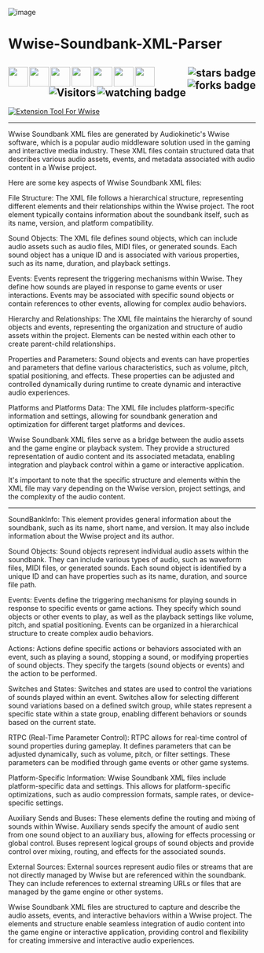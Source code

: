 ![image](https://github.com/JDSherbert/Wwise-Soundbank-XML-Parser/assets/43964243/213bf760-0148-4fe6-a6d7-8c400a8fb3cb)

# Wwise-Soundbank-XML-Parser

<!-- Header Start -->
  <a href = "https://www.audiokinetic.com/en/"><img align="left" height="40" img width="40" src="https://simpleicons.org/wwise"> </a>
  <a href = "https://docs.unity.com/"><img align="left" height="40" img width="40" src="https://cdn.simpleicons.org/unity/white"> </a>
  <a href = "https://docs.unrealengine.com/5.1/en-US/"> <img align="left" img height="40" img width="40" src="https://cdn.simpleicons.org/unrealengine/white"> </a>
  <a href = "https://learn.microsoft.com/en-us/dotnet/csharp/language-reference/xmldoc/recommended-tags"> <img align="left" img align="left" height="40" img width="40" src="https://cdn.simpleicons.org/xaml"> </a>
  <a href = "https://learn.microsoft.com/en-us/cpp/c-language"> <img align="left" img height="40" img width="40" src="https://cdn.simpleicons.org/c"> </a>
  <a href = "https://learn.microsoft.com/en-us/cpp/cpp-language"> <img align="left" img height="40" img width="40" src="https://cdn.simpleicons.org/c++"> </a>
  <a href = "https://learn.microsoft.com/en-us/dotnet/csharp"> <img align="left" img height="40" img width="40" src="https://cdn.simpleicons.org/csharp"> </a>
  <img align="right" alt="stars badge"  src="https://img.shields.io/github/stars/jdsherbert/broken-wings"/>
  <img align="right" alt="forks badge"  src="https://img.shields.io/github/forks/jdsherbert/broken-wings?label=Fork"/>
  <img align="right" alt="watching badge"  src="https://img.shields.io/github/watchers/jdsherbert/broken-wings"/>
  <img align="right" alt="Visitors"     src="https://visitor-badge.glitch.me/badge?page_id=github.com/jdsherbert/broken-wings"/>
  <br></br>
  -----------------------------------------------------------------------
  
  <a href="https://www.audiokinetic.com/en/"> 
  <img align="top" alt="Extension Tool For Wwise" src="https://img.shields.io/badge/Extension%20Tool%20For%20Wwise-00549F?style=for-the-badge&logo=wwise&logoColor=white&color=black&labelColor=00549F"> </a>
  
  -----------------------------------------------------------------------
Wwise Soundbank XML files are generated by Audiokinetic's Wwise software, which is a popular audio middleware solution used in the gaming and interactive media industry. These XML files contain structured data that describes various audio assets, events, and metadata associated with audio content in a Wwise project.

Here are some key aspects of Wwise Soundbank XML files:

File Structure: The XML file follows a hierarchical structure, representing different elements and their relationships within the Wwise project. The root element typically contains information about the soundbank itself, such as its name, version, and platform compatibility.

Sound Objects: The XML file defines sound objects, which can include audio assets such as audio files, MIDI files, or generated sounds. Each sound object has a unique ID and is associated with various properties, such as its name, duration, and playback settings.

Events: Events represent the triggering mechanisms within Wwise. They define how sounds are played in response to game events or user interactions. Events may be associated with specific sound objects or contain references to other events, allowing for complex audio behaviors.

Hierarchy and Relationships: The XML file maintains the hierarchy of sound objects and events, representing the organization and structure of audio assets within the project. Elements can be nested within each other to create parent-child relationships.

Properties and Parameters: Sound objects and events can have properties and parameters that define various characteristics, such as volume, pitch, spatial positioning, and effects. These properties can be adjusted and controlled dynamically during runtime to create dynamic and interactive audio experiences.

Platforms and Platforms Data: The XML file includes platform-specific information and settings, allowing for soundbank generation and optimization for different target platforms and devices.

Wwise Soundbank XML files serve as a bridge between the audio assets and the game engine or playback system. They provide a structured representation of audio content and its associated metadata, enabling integration and playback control within a game or interactive application.

It's important to note that the specific structure and elements within the XML file may vary depending on the Wwise version, project settings, and the complexity of the audio content.

 -----------------------------------------------------------------------
SoundBankInfo: This element provides general information about the soundbank, such as its name, short name, and version. It may also include information about the Wwise project and its author.

Sound Objects: Sound objects represent individual audio assets within the soundbank. They can include various types of audio, such as waveform files, MIDI files, or generated sounds. Each sound object is identified by a unique ID and can have properties such as its name, duration, and source file path.

Events: Events define the triggering mechanisms for playing sounds in response to specific events or game actions. They specify which sound objects or other events to play, as well as the playback settings like volume, pitch, and spatial positioning. Events can be organized in a hierarchical structure to create complex audio behaviors.

Actions: Actions define specific actions or behaviors associated with an event, such as playing a sound, stopping a sound, or modifying properties of sound objects. They specify the targets (sound objects or events) and the action to be performed.

Switches and States: Switches and states are used to control the variations of sounds played within an event. Switches allow for selecting different sound variations based on a defined switch group, while states represent a specific state within a state group, enabling different behaviors or sounds based on the current state.

RTPC (Real-Time Parameter Control): RTPC allows for real-time control of sound properties during gameplay. It defines parameters that can be adjusted dynamically, such as volume, pitch, or filter settings. These parameters can be modified through game events or other game systems.

Platform-Specific Information: Wwise Soundbank XML files include platform-specific data and settings. This allows for platform-specific optimizations, such as audio compression formats, sample rates, or device-specific settings.

Auxiliary Sends and Buses: These elements define the routing and mixing of sounds within Wwise. Auxiliary sends specify the amount of audio sent from one sound object to an auxiliary bus, allowing for effects processing or global control. Buses represent logical groups of sound objects and provide control over mixing, routing, and effects for the associated sounds.

External Sources: External sources represent audio files or streams that are not directly managed by Wwise but are referenced within the soundbank. They can include references to external streaming URLs or files that are managed by the game engine or other systems.

Wwise Soundbank XML files are structured to capture and describe the audio assets, events, and interactive behaviors within a Wwise project. The elements and structure enable seamless integration of audio content into the game engine or interactive application, providing control and flexibility for creating immersive and interactive audio experiences.

